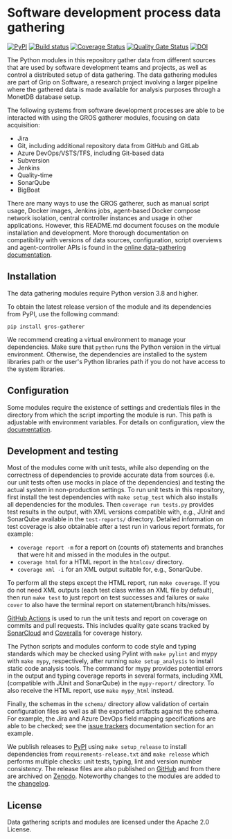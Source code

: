Software development process data gathering
===========================================

[![PyPI](https://img.shields.io/pypi/v/gros-gatherer.svg)](https://pypi.python.org/pypi/gros-gatherer)
[![Build 
status](https://github.com/grip-on-software/data-gathering/actions/workflows/gatherer-tests.yml/badge.svg)](https://github.com/grip-on-software/data-gathering/actions/workflows/gatherer-tests.yml)
[![Coverage 
Status](https://coveralls.io/repos/github/grip-on-software/data-gathering/badge.svg?branch=master)](https://coveralls.io/github/grip-on-software/data-gathering?branch=master)
[![Quality Gate
Status](https://sonarcloud.io/api/project_badges/measure?project=grip-on-software_data-gathering&metric=alert_status)](https://sonarcloud.io/project/overview?id=grip-on-software_data-gathering)
[![DOI](https://zenodo.org/badge/DOI/10.5281/zenodo.10911862.svg)](https://doi.org/10.5281/zenodo.10911862)

The Python modules in this repository gather data from different sources that 
are used by software development teams and projects, as well as control 
a distributed setup of data gathering. The data gathering modules are part of 
Grip on Software, a research project involving a larger pipeline where the 
gathered data is made available for analysis purposes through a MonetDB 
database setup.

The following systems from software development processes are able to be 
interacted with using the GROS gatherer modules, focusing on data acquisition:

- Jira
- Git, including additional repository data from GitHub and GitLab
- Azure DevOps/VSTS/TFS, including Git-based data
- Subversion
- Jenkins
- Quality-time
- SonarQube
- BigBoat

There are many ways to use the GROS gatherer, such as manual script usage, 
Docker images, Jenkins jobs, agent-based Docker compose network isolation, 
central controller instances and usage in other applications. However, this 
README.md document focuses on the module installation and development. More 
thorough documentation on compatibility with versions of data sources, 
configuration, script overviews and agent-controller APIs is found in the 
[online data-gathering documentation](https://gros.liacs.nl/data-gathering/).

## Installation

The data gathering modules require Python version 3.8 and higher.

To obtain the latest release version of the module and its dependencies from 
PyPI, use the following command:

```
pip install gros-gatherer
```

We recommend creating a virtual environment to manage your dependencies. Make 
sure that `python` runs the Python version in the virtual environment. 
Otherwise, the dependencies are installed to the system libraries path or the 
user's Python libraries path if you do not have access to the system libraries. 

## Configuration

Some modules require the existence of settings and credentials files in the 
directory from which the script importing the module is run. This path is 
adjustable with environment variables. For details on configuration, view the 
[documentation](https://gros.liacs.nl/data-gathering/configuration.html).

## Development and testing

Most of the modules come with unit tests, while also depending on the 
correctness of dependencies to provide accurate data from sources (i.e. our 
unit tests often use mocks in place of the dependencies) and testing the actual 
system in non-production settings. To run unit tests in this repository, first 
install the test dependencies with `make setup_test` which also installs all 
dependencies for the modules. Then `coverage run tests.py` provides test 
results in the output, with XML versions compatible with, e.g., JUnit and 
SonarQube available in the `test-reports/` directory. Detailed information on 
test coverage is also obtainable after a test run in various report formats, 
for example:

- `coverage report -m` for a report on (counts of) statements and branches that 
  were hit and missed in the modules in the output.
- `coverage html` for a HTML report in the `htmlcov/` directory.
- `coverage xml -i` for an XML output suitable for, e.g., SonarQube.

To perform all the steps except the HTML report, run `make coverage`. If you do 
not need XML outputs (each test class writes an XML file by default), then run 
`make test` to just report on test successes and failures or `make cover` to 
also have the terminal report on statement/branch hits/misses.

[GitHub Actions](https://github.com/grip-on-software/data-gathering/actions) is 
used to run the unit tests and report on coverage on commits and pull requests. 
This includes quality gate scans tracked by 
[SonarCloud](https://sonarcloud.io/project/overview?id=grip-on-software_data-gathering) 
and [Coveralls](https://coveralls.io/github/grip-on-software/data-gathering) 
for coverage history.

The Python scripts and modules conform to code style and typing standards which 
may be checked using Pylint with `make pylint` and mypy with `make mypy`, 
respectively, after running `make setup_analysis` to install static code 
analysis tools. The command for mypy provides potential errors in the output 
and typing coverage reports in several formats, including XML (compatible with 
JUnit and  SonarQube) in the `mypy-report/` directory. To also receive the HTML 
report, use `make mypy_html` instead.

Finally, the schemas in the `schema/` directory allow validation of certain 
configuration files as well as all the exported artifacts against the schema. 
For example, the Jira and Azure DevOps field mapping specifications are able to 
be checked; see the [issue 
trackers](https://gros.liacs.nl/data-gathering/configuration.html#issue-trackers-jira-and-azure-devops) 
documentation section for an example.

We publish releases to [PyPI](https://pypi.org/project/gros-gatherer/) using 
`make setup_release` to install dependencies from `requirements-release.txt` 
and `make release` which performs multiple checks: unit tests, typing, lint and 
version number consistency. The release files are also published on 
[GitHub](https://github.com/grip-on-software/data-gathering/releases) and from 
there are archived on [Zenodo](https://zenodo.org/doi/10.5281/zenodo.10911861). 
Noteworthy changes to the modules are added to the 
[changelog](https://gros.liacs.nl/data-gathering/changelog.html).

## License

Data gathering scripts and modules are licensed under the Apache 2.0 License.
